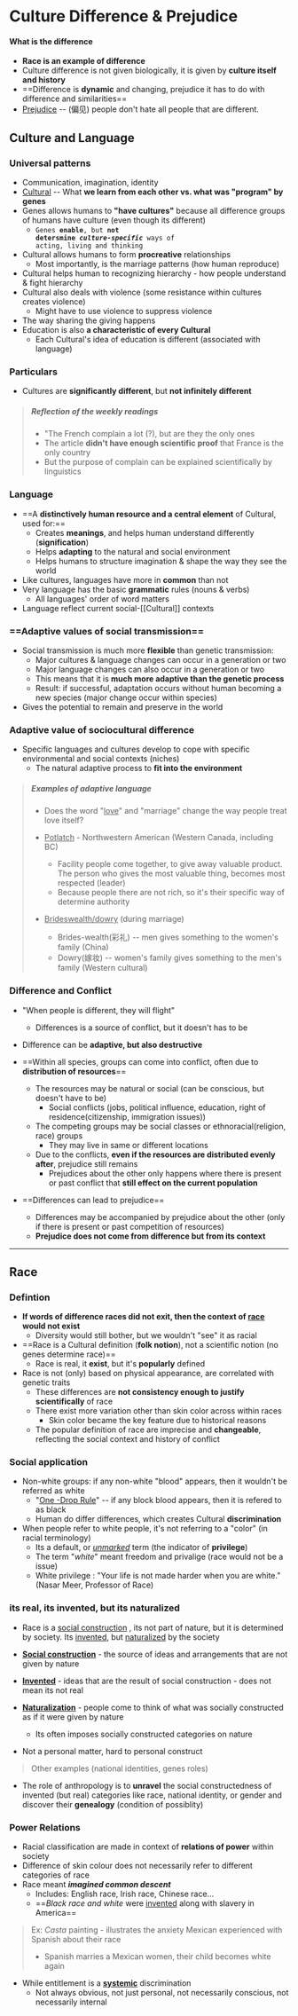 # Culture Difference & Prejudice

#### What is the difference

- **Race is an example of difference**
- Culture difference is not given biologically, it is given by **culture itself and history**
- ==Difference is **dynamic** and changing, prejudice it has to do with difference and similarities==
- <u>Prejudice</u> -- (偏见) people don't hate all people that are different.

## Culture and Language

### Universal patterns

- Communication, imagination, identity
- <u>Cultural</u> -- What **we learn from each other 
 vs. what was "program" by genes**  
- Genes allows humans to **"have cultures"** because all difference groups of humans have culture (even though its different)
   - <code>Genes **enable**, but **not detersmine** ***culture-specific*** ways of acting, living and thinking</code>
- Cultural allows humans to form **procreative** relationships
   - Most importantly, is the marriage patterns (how human reproduce)
- Cultural helps human to recognizing hierarchy - how people understand & fight hierarchy
- Cultural also deals with violence (some resistance within cultures creates violence)
   - Might have to use violence to suppress violence
- The way sharing the giving happens
- Education is also **a characteristic of every Cultural** 
   - Each Cultural's idea of education is different (associated with language)

### Particulars

- Cultures are **significantly different**, but **not infinitely different**
> ##### Reflection of the weekly readings
> - "The French complain a lot (?), but are they the only ones
> - The article **didn't have enough scientific proof** that France is the only country
> - But the purpose of complain can be explained scientifically by linguistics

### Language

- ==A **distinctively human resource and a central element** of Cultural, used for:==
   - Creates **meanings**, and helps human understand differently (**signification**)
   - Helps **adapting** to the natural and social environment
   - Helps humans to structure imagination & shape the way they see the world
- Like cultures, languages have more in **common** than not
- Very language has the basic **grammatic** rules (nouns & verbs)
   - All languages' order of word matters
- Language reflect current social-[[Cultural]] contexts

### ==Adaptive values of social transmission==

- Social transmission is much more **flexible** than genetic transmission:
   - Major cultures & language changes can occur in a generation or two
   - Major language changes can also occur in a generation or two
   - This means that it is **much more adaptive than the genetic process**
   - Result: if successful, adaptation occurs without human becoming a new species (major change occur within species)
- Gives the potential to remain and preserve in the world

### Adaptive value of sociocultural difference

- Specific languages and cultures develop to cope with specific environmental and social contexts (niches)
   - The natural adaptive process to **fit into the environment**

> ##### Examples of adaptive language
>
> - Does the word "<u>love</u>" and "marriage" change the way people treat love itself?
>
> - <u>Potlatch</u> - Northwestern American (Western Canada, including BC)
>   - Facility people come together, to give away valuable product. The person who gives the most valuable thing, becomes most respected (leader)
>   - Because people there are not rich, so it's their specific way of determine authority
> - <u>Brideswealth/dowry</u> (during marriage)
>   - Brides-wealth(彩礼) -- men gives something to the women's family (China)
>   - Dowry(嫁妆) -- women's family gives something to the men's family (Western cultural) 

### Difference and Conflict

- "When people is different, they will flight"
   - Differences is a source of conflict, but it doesn't has to be
- Difference can be **adaptive, but also destructive**
- ==Within all species, groups can come into conflict, often due to **distribution of resources**==
   - The resources may be natural or social (can be conscious, but doesn't have to be)
      - Social conflicts (jobs, political influence, education, right of residence(citizenship, immigration issues))
   - The competing groups may be social classes or ethnoracial(religion, race) groups
      - They may live in same or different locations
   - Due to the conflicts, **even if the resources are distributed evenly after**, prejudice still remains
      - Prejudices about the other only happens where there is present or past conflict that **still effect on the current population**

- ==Differences can lead to prejudice==
  - Differences may be accompanied by prejudice about the other (only if there is present or past competition of resources)
  - **Prejudice does not come from difference but from its context**

---

## Race

### Defintion

- **If words of difference races did not exit, then the context of <u>race</u> would not exist**
  - Diversity would still bother, but we wouldn't "see" it as racial
- ==Race is a Cultural definition (**folk notion**), not a scientific notion (no genes determine race)==
  - Race is real, it **exist**, but it's **popularly** defined
- Race is not (only) based on physical appearance, are correlated with genetic traits
  - These differences are **not consistency enough to justify scientifically** of race
  - There exist more variation other than skin color across within races
    - Skin color became the key feature due to historical reasons
  - The popular definition of race are imprecise and **changeable**, reflecting the social context and history of conflict

### Social application 

- Non-white groups: if any non-white "blood" appears, then it wouldn't be referred as white
  - "<u>One -Drop Rule</u>" -- if any block blood appears, then it is refered to as black
  - Human do differ differences, which creates Cultural **discrimination**
- When people refer to white people, it's not referring to a "color" (in racial terminology)
  - Its a default, or <u>*unmarked*</u> term (the indicator of **privilege**)
  - The term "*white*" meant freedom and privalige (race would not be a issue)
  - White privilege : "Your life is not made harder when you are white." (Nasar Meer, Professor of Race)

### its real, its invented, but its naturalized

- Race is a <u>social construction</u> , its not part of nature, but it is determined by society. Its <u>invented</u>, but <u>naturalized</u> by the society

- <u>**Social construction**</u> - the source of ideas and arrangements that are not given by nature
- **<u>Invented</u>** - ideas that are the result of social construction - does not mean its not real
- <u>**Naturalization**</u> - people come to think of what was socially constructed as if it were given by nature
  - Its often imposes socially constructed categories on nature
- Not a personal matter, hard to personal construct

> Other examples (national identities, genes roles)

- The role of anthropology is to **unravel** the social constructedness of invented (but real) categories like race, national identity, or gender and discover their **genealogy** (condition of possiblity)

### Power Relations

- Racial classification are made in context of **relations of power** within society
- Difference of skin colour does not necessarily refer to different categories of race
- Race meant ***imagined common descent***
  - Includes: English race, Irish race, Chinese race...
  - ==*Black race and white* were <u>invented</u> along with slavery in America==

> Ex: *Casta* painting - illustrates the anxiety Mexican experienced with Spanish about their race
>
> - Spanish marries a Mexican women, their child becomes white again

- While entitlement is a **<u>systemic</u>** discrimination
  - Not always obvious, not just personal, not necessarily conscious, not necessarily internal
